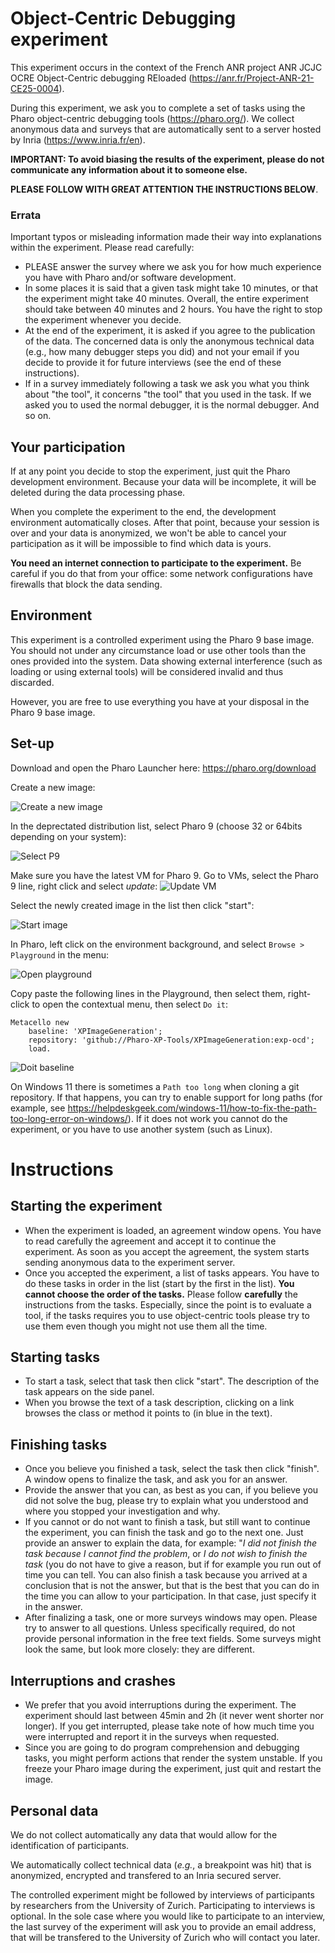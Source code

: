 # Object-Centric Debugging experiment

This experiment occurs in the context of the French ANR project ANR JCJC OCRE Object-Centric debugging REloaded (https://anr.fr/Project-ANR-21-CE25-0004).

During this experiment, we ask you to complete a set of tasks using the Pharo object-centric debugging tools (https://pharo.org/).
We collect anonymous data and surveys that are automatically sent to a server hosted by Inria (https://www.inria.fr/en).

**IMPORTANT: To avoid biasing the results of the experiment, please do not communicate any information about it to someone else.**

**PLEASE FOLLOW WITH GREAT ATTENTION THE INSTRUCTIONS BELOW**.

### Errata
Important typos or misleading information made their way into explanations within the experiment.
Please read carefully:
* PLEASE answer the survey where we ask you for how much experience you have with Pharo and/or software development.
* In some places it is said that a given task might take 10 minutes, or that the experiment might take 40 minutes. Overall, the entire experiment should take between 40 minutes and 2 hours. You have the right to stop the experiment whenever you decide.
* At the end of the experiment, it is asked if you agree to the publication of the data. The concerned data is only the anonymous technical data (e.g., how many debugger steps you did) and not your email if you decide to provide it for future interviews (see the end of these instructions).
* If in a survey immediately following a task we ask you what you think about "the tool", it concerns "the tool" that you used in the task. If we asked you to used the normal debugger, it is the normal debugger. And so on.


## Your participation

If at any point you decide to stop the experiment, just quit the Pharo development environment.
Because your data will be incomplete, it will be deleted during the data processing phase.

When you complete the experiment to the end, the development environment automatically closes.
After that point, because your session is over and your data is anonymized, we won't be able to cancel your participation as it will be impossible to find which data is yours.

**You need an internet connection to participate to the experiment.** 
Be careful if you do that from your office: some network configurations have firewalls that block the data sending.

## Environment

This experiment is a controlled experiment using the Pharo 9 base image.
You should not under any circumstance load or use other tools than the ones provided into the system.
Data showing external interference (such as loading or using external tools) will be considered invalid and thus discarded.

However, you are free to use everything you have at your disposal in the Pharo 9 base image.
  
## Set-up

Download and open the Pharo Launcher here: https://pharo.org/download

Create a new image:

![Create a new image](https://raw.githubusercontent.com/Pharo-XP-Tools/xp-free-resources/main/ocd/create-image.png)

In the deprectated distribution list, select Pharo 9 (choose 32 or 64bits depending on your system):

![Select P9](https://raw.githubusercontent.com/Pharo-XP-Tools/xp-free-resources/main/ocd/select-p9-new.png)

Make sure you have the latest VM for Pharo 9.
Go to VMs, select the Pharo 9 line, right click and select *update*:
![Update VM](https://raw.githubusercontent.com/Pharo-XP-Tools/xp-free-resources/main/ocd/vm-update.png)

Select the newly created image in the list then click "start":

![Start image](https://raw.githubusercontent.com/Pharo-XP-Tools/xp-free-resources/main/ocd/start-image.png)

In Pharo, left click on the environment background, and select `Browse > Playground` in the menu:

![Open playground](https://raw.githubusercontent.com/Pharo-XP-Tools/xp-free-resources/main/ocd/playground.png)


Copy paste the following lines in the Playground, then select them, right-click to open the contextual menu, then select `Do it`:

```Smalltalk
Metacello new
	baseline: 'XPImageGeneration';
	repository: 'github://Pharo-XP-Tools/XPImageGeneration:exp-ocd';
	load.
```


![Doit baseline](https://raw.githubusercontent.com/Pharo-XP-Tools/xp-free-resources/main/ocd/baseline.png)

On Windows 11 there is sometimes a `Path too long` when cloning a git repository.
If that happens, you can try to enable support for long paths (for example, see https://helpdeskgeek.com/windows-11/how-to-fix-the-path-too-long-error-on-windows/).
If it does not work you cannot do the experiment, or you have to use another system (such as Linux).

# Instructions
## Starting the experiment

- When the experiment is loaded, an agreement window opens. You have to read carefully the agreement and accept it to continue the experiment. As soon as you accept the agreement, the system starts sending anonymous data to the experiment server.
- Once you accepted the experiment, a list of tasks appears. You have to do these tasks in order in the list (start by the first in the list). **You cannot choose the order of the tasks.** Please follow **carefully** the instructions from the tasks. Especially, since the point is to evaluate a tool, if the tasks requires you to use object-centric tools please try to use them even though you might not use them all the time.

## Starting tasks
- To start a task, select that task then click "start". The description of the task appears on the side panel.
- When you browse the text of a task description, clicking on a link browses the class or method it points to (in blue in the text).

## Finishing tasks
- Once you believe you finished a task, select the task then click "finish". A window opens to finalize the task, and ask you for an answer.
- Provide the answer that you can, as best as you can, if you believe you did not solve the bug, please try to explain what you understood and where you stopped your investigation and why.
- If you cannot or do not want to finish a task, but still want to continue the experiment, you can finish the task and go to the next one. Just provide an answer to explain the data, for example: "*I did not finish the task because I cannot find the problem*, or *I do not wish to finish the task* (you do not have to give a reason, but if for example you run out of time you can tell. You can also finish a task because you arrived at a conclusion that is not the answer, but that is the best that you can do in the time you can allow to your participation. In that case, just specify it in the answer.
- After finalizing a task, one or more surveys windows may open. Please try to answer to all questions. Unless specifically required, do not provide personal information in the free text fields. Some surveys might look the same, but look more closely: they are different.

## Interruptions and crashes
- We prefer that you avoid interruptions during the experiment. The experiment should last between 45min and 2h (it never went shorter nor longer). If you get interrupted, please take note of how much time you were interrupted and report it in the surveys when requested.
- Since you are going to do program comprehension and debugging tasks, you might perform actions that render the system unstable. If you freeze your Pharo image during the experiment, just quit and restart the image.

## Personal data

We do not collect automatically any data that would allow for the identification of participants.

We automatically collect technical data (*e.g.*, a breakpoint was hit) that is anonymized, encrypted and transfered to an Inria secured server.

The controlled experiment might be followed by interviews of participants by researchers from the University of Zurich.
Participating to interviews is optional. 
In the sole case where you would like to participate to an interview, the last survey of the experiment will ask you to provide an email address, that will be transfered to the University of Zurich who will contact you later.

